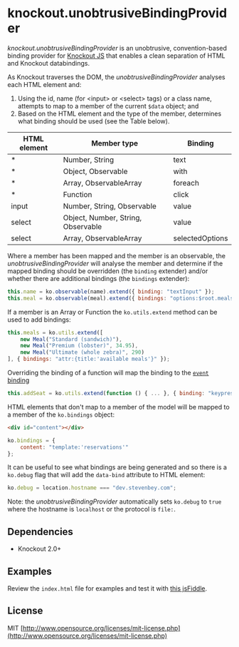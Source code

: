 ﻿knockout.unobtrusiveBindingProvider
================
*knockout.unobtrusiveBindingProvider* is an unobtrusive, convention-based binding provider for [Knockout JS](http://knockoutjs.com/) that enables a clean separation of HTML and Knockout databindings.


As Knockout traverses the DOM,  the *unobtrusiveBindingProvider* analyses each HTML element and:

1. Using the id, name (for \<input> or \<select></select> tags) or a class name, attempts to map to a member of the current `$data` object; and
2. Based on the HTML element and the type of the member, determines what binding should be used (see the Table below).

| HTML element | Member type | Binding |
|--------------|-------------|---------|
| \* | Number, String |	text |
| \* | Object, Observable | with |
| \* | Array, ObservableArray | foreach |
| \* | Function | click |
| input | Number, String, Observable | value |
| select | Object, Number, String, Observable | value |
| select | Array, ObservableArray | selectedOptions |

Where a member has been mapped and the member is an observable, the *unobtrusiveBindingProvider* will analyse the member and determine if the mapped binding should be overridden (the `binding` extender) and/or whether there are additional bindings (the `bindings` extender):

```js
this.name = ko.observable(name).extend({ binding: "textInput" });
this.meal = ko.observable(meal).extend({ bindings: "options:$root.meals,optionsText:'name'" });
```

If a member is an Array or Function the `ko.utils.extend` method can be used to add bindings:

```js
this.meals = ko.utils.extend([
    new Meal("Standard (sandwich)"),
    new Meal("Premium (lobster)", 34.95),
    new Meal("Ultimate (whole zebra)", 290)
], { bindings: "attr:{title:'available meals'}" });
```

Overriding the binding of a function will map the binding to the [`event` binding](http://knockoutjs.com/documentation/event-binding.html)

```js
this.addSeat = ko.utils.extend(function () { ... }, { binding: "keypress" });
```

HTML elements that don't map to a member of the model will be mapped to a member of the `ko.bindings` object:

```html
<div id="content"></div>
```

```js
ko.bindings = {
    content: "template:'reservations'"
};
```

It can be useful to see what bindings are being generated and so there is a `ko.debug` flag that will add the `data-bind` attribute to HTML element:

```js
ko.debug = location.hostname === "dev.stevenbey.com";
```

Note: the *unobtrusiveBindingProvider* automatically sets `ko.debug` to `true` where the hostname is `localhost` or the protocol is `file:`.

Dependencies
------------
* Knockout 2.0+

Examples
--------
Review the `index.html` file for examples and test it with [this jsFiddle](http://jsfiddle.net/stevenbey/nhbygo49/).

License
-------
MIT [http://www.opensource.org/licenses/mit-license.php](http://www.opensource.org/licenses/mit-license.php)